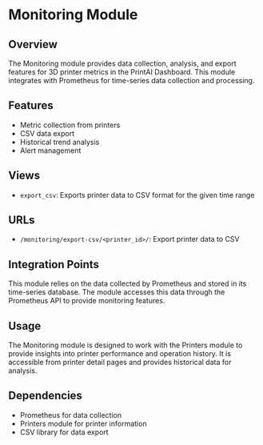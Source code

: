 # Monitoring Module

## Overview

The Monitoring module provides data collection, analysis, and export features for 3D printer metrics in the PrintAI Dashboard. This module integrates with Prometheus for time-series data collection and processing.

## Features

- Metric collection from printers
- CSV data export
- Historical trend analysis
- Alert management

## Views

- `export_csv`: Exports printer data to CSV format for the given time range

## URLs

- `/monitoring/export-csv/<printer_id>/`: Export printer data to CSV

## Integration Points

This module relies on the data collected by Prometheus and stored in its time-series database. The module accesses this data through the Prometheus API to provide monitoring features.

## Usage

The Monitoring module is designed to work with the Printers module to provide insights into printer performance and operation history. It is accessible from printer detail pages and provides historical data for analysis.

## Dependencies

- Prometheus for data collection
- Printers module for printer information
- CSV library for data export